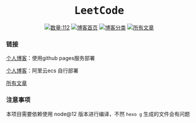 <h1 align="center"><samp>LeetCode</samp></h1>

<p align="center">
<!-- TOPICS COUNT START -->
<a href="https://blog.html-js.site/" target="_blank"><img src="https://img.shields.io/badge/-数量:112-green" alt="数量:112"></a>
<!-- TOPICS COUNT END -->
<a href="https://blog.html-js.site/" target="_blank"><img src="https://img.shields.io/badge/-博客首页-blue" alt="博客首页"></a>
<a href="https://blog.html-js.site/categories/" target="_blank"><img src="https://img.shields.io/badge/-博客分类-red" alt="博客分类"></a>
<a href="https://github.com/WangYang-Rex/wangyang-rex.github.io/tree/resources/source/_posts"><img src="https://img.shields.io/badge/-所有文章-yellow" alt="所有文章"></a>
</p>

### 链接

[个人博客](https://blog.html-js.site/)：使用github pages服务部署 

[个人博客](http://wy.html-js.site/)：阿里云ecs 自行部署

[所有文章](https://github.com/WangYang-Rex/wangyang-rex.github.io/tree/resources/source/_posts)


### 注意事项

本项目需要依赖使用 node@12 版本进行编译，不然 `hexo g` 生成的文件会有问题